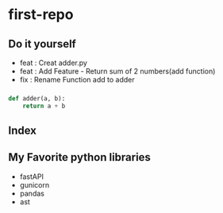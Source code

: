 # first-repo

## Do it yourself

- feat : Creat adder.py
- feat : Add Feature - Return sum of 2 numbers(add function)
- fix : Rename Function add to adder

###
```python
def adder(a, b):
    return a + b
```

## Index

## My Favorite python libraries

- fastAPI
- gunicorn
- pandas
- ast

